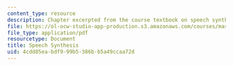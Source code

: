 ```yaml
---
content_type: resource
description: Chapter excerpted from the course textbook on speech synthesis.
file: https://ol-ocw-studio-app-production.s3.amazonaws.com/courses/mas-632-conversational-computer-systems-fall-2008/4cdd85eabdf999b5386bb5a49ccaa72d_shmandt_txt_ch5.pdf
file_type: application/pdf
resourcetype: Document
title: Speech Synthesis
uid: 4cdd85ea-bdf9-99b5-386b-b5a49ccaa72d
---
```

